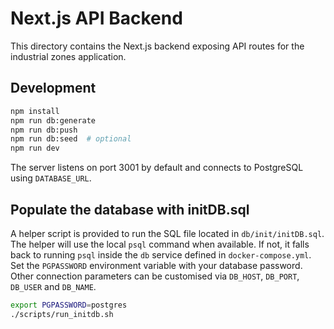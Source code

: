 # Next.js API Backend

This directory contains the Next.js backend exposing API routes for the industrial zones application.

## Development

```bash
npm install
npm run db:generate
npm run db:push
npm run db:seed  # optional
npm run dev
```

The server listens on port 3001 by default and connects to PostgreSQL using `DATABASE_URL`.

## Populate the database with initDB.sql

A helper script is provided to run the SQL file located in `db/init/initDB.sql`.
The helper will use the local `psql` command when available. If not, it falls
back to running `psql` inside the `db` service defined in `docker-compose.yml`.
Set the `PGPASSWORD` environment variable with your database password. Other
connection parameters can be customised via `DB_HOST`, `DB_PORT`, `DB_USER` and
`DB_NAME`.

```bash
export PGPASSWORD=postgres
./scripts/run_initdb.sh
```
